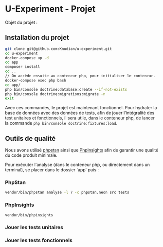 # U-Experiment - Projet

Objet du projet :

## Installation du projet
```bash
git clone git@github.com:Knudian/u-experiment.git
cd u-experiment
docker-compose up -d
cd app
composer install
cd ..
// On accède ensuite au conteneur php, pour initialiser le conteneur.
docker-compose exec php bash
cd app/
php bin/console doctrine:database:create --if-not-exists
php bin/console doctrine:migrations:migrate -n
exit
```

Avec ces commandes, le projet est maintenant fonctionnel.
Pour hydrater la base de données avec des données de tests, afin de jouer l'intégralité des test unitaires et fonctionnels, il sera utile, dans le conteneur php, de lancer la commande `php bin/console doctrine:fixtures:load`. 

## Outils de qualité

Nous avons utilisé [phpstan]() ainsi que [PhpInsights]() afin de garantir une qualité du code produit minimale.


Pour exécuter l'analyse (dans le conteneur php, ou directement dans un terminal), se placer dans le dossier 'app' puis : 
### PhpStan
```bash
vendor/bin/phpstan analyse -l 7 -c phpstan.neon src tests
```

### PhpInsights
```bash
vendor/bin/phpinsights
```

### Jouer les tests unitaires

### Jouer les tests fonctionnels
